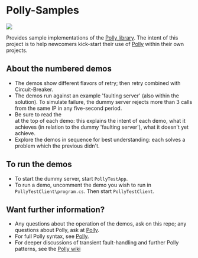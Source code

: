 # Polly-Samples
![](https://raw.github.com/App-vNext/Polly/master/Polly.png)

Provides sample implementations of the [Polly library](https://www.github.com/App-vNext/Polly). The intent of this project is to help newcomers kick-start their use of [Polly](https://www.github.com/App-vNext/Polly) within their own projects.

## About the numbered demos

+ The demos show different flavors of retry; then retry combined with Circuit-Breaker.  
+ The demos run against an example 'faulting server' (also within the solution).  To simulate failure, the dummy server rejects more than 3 calls from the same IP in any five-second period.
+ Be sure to read the <summary/> at the top of each demo: this explains the intent of each demo, what it achieves (in relation to the dummy 'faulting server'), what it doesn't yet achieve.
+ Explore the demos in sequence for best understanding: each solves a problem which the previous didn't.

## To run the demos

+ To start the dummy server, start `PollyTestApp`.  
+ To run a demo, uncomment the demo you wish to run in `PollyTestClient\program.cs`.  Then start `PollyTestClient`.  


## Want further information?

+ Any questions about the operation of the demos, ask on this repo; any questions about Polly, ask at [Polly](https://www.github.com/App-vNext/Polly).
+ For full Polly syntax, see [Polly](https://www.github.com/App-vNext/Polly).  
+ For deeper discussions of transient fault-handling and further Polly patterns, see the [Polly wiki](https://github.com/App-vNext/Polly/wiki)

